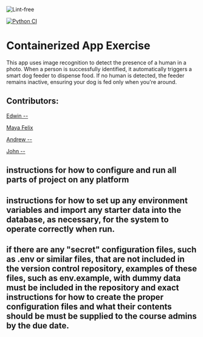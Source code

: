 ![Lint-free](https://github.com/nyu-software-engineering/containerized-app-exercise/actions/workflows/lint.yml/badge.svg)

[![Python CI](https://github.com/software-students-spring2025/4-containers-team/actions/workflows/python-ci.yml/badge.svg)](https://github.com/software-students-spring2025/4-containers-team/actions/workflows/python-ci.yml)

# Containerized App Exercise

This app uses image recognition to detect the presence of a human in a photo. When a person is successfully identified, it automatically triggers a smart dog feeder to dispense food. If no human is detected, the feeder remains inactive, ensuring your dog is fed only when you're around.

## Contributors:
[Edwin --](https://github.com/Eracks1012)

[Maya Felix](https://github.com/mxf4596)

[Andrew --](https://github.com/Toudles)

[John --](https://github.com/j4ma)


## instructions for how to configure and run all parts of project on any platform



## instructions for how to set up any environment variables and import any starter data into the database, as necessary, for the system to operate correctly when run.



## if there are any "secret" configuration files, such as .env or similar files, that are not included in the version control repository, examples of these files, such as env.example, with dummy data must be included in the repository and exact instructions for how to create the proper configuration files and what their contents should be must be supplied to the course admins by the due date.







